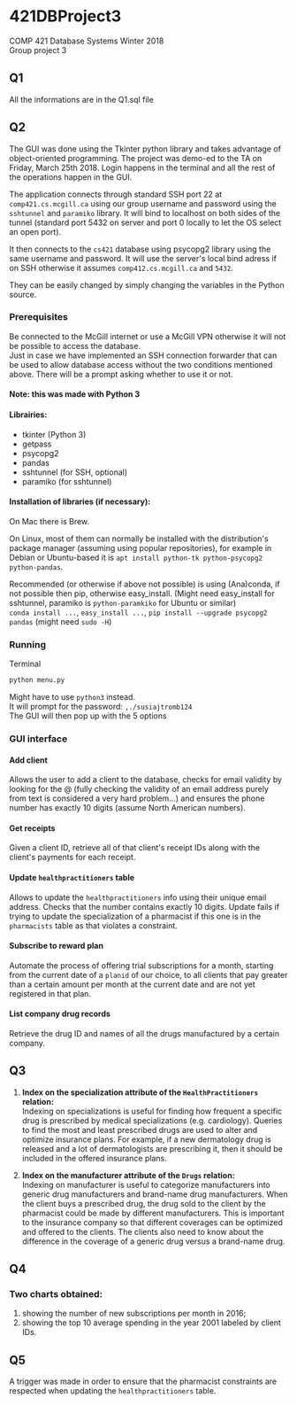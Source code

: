 # 421DBProject3
COMP 421 Database Systems Winter 2018  
Group project 3

## Q1

All the informations are in the Q1.sql file

## Q2

The GUI was done using the Tkinter python library and takes advantage of object-oriented programming.
The project was demo-ed to the TA on Friday, March 25th 2018.
Login happens in the terminal and all the rest of the operations happen in the GUI.

The application connects through standard SSH port 22 at `comp421.cs.mcgill.ca` using our group username and password using the `sshtunnel` and `paramiko` library.
It will bind to localhost on both sides of the tunnel (standard port 5432 on server and port 0 locally to let the OS select an open port).

It then connects to the `cs421` database using psycopg2 library using the same username and password.
It will use the server's local bind adress if on SSH otherwise it assumes `comp412.cs.mcgill.ca` and `5432`.

They can be easily changed by simply changing the variables in the Python source.

### Prerequisites
Be connected to the McGill internet or use a McGill VPN otherwise it will not be possible to access the database.  
Just in case we have implemented an SSH connection forwarder that can be used to allow database access without the two conditions mentioned above.
There will be a prompt asking whether to use it or not.

#### Note: this was made with Python 3

#### Librairies:  
- tkinter (Python 3)
- getpass
- psycopg2
- pandas
- sshtunnel (for SSH, optional)
- paramiko (for sshtunnel)

#### Installation of libraries (if necessary):
On Mac there is Brew.

On Linux, most of them can normally be installed with the distribution's package manager (assuming using popular repositories), for example in Debian or Ubuntu-based it is `apt install python-tk python-psycopg2 python-pandas`.

Recommended (or otherwise if above not possible) is using (Ana)conda, if not possible then pip, otherwise easy_install.
(Might need easy_install for sshtunnel, paramiko is `python-paramkiko` for Ubuntu or similar)  
`conda install ...`, `easy_install ...`, `pip install --upgrade psycopg2 pandas` (might need `sudo -H`)

### Running
Terminal
```python
python menu.py
```
Might have to use `python3` instead.  
It will prompt for the password: `,./susiajtromb124`  
The GUI will then pop up with the 5 options

### GUI interface

#### Add client
Allows the user to add a client to the database, checks for email validity by looking for the @ (fully checking the validity of an email address purely from text is considered a very hard problem...) and ensures the phone number has exactly 10 digits (assume North American numbers).

#### Get receipts
Given a client ID, retrieve all of that client's receipt IDs along with the client's payments for each receipt.

#### Update `healthpractitioners` table
Allows to update the `healthpractitioners` info using their unique email address.
Checks that the number contains exactly 10 digits.
Update fails if trying to update the specialization of a pharmacist if this one is in the `pharmacists` table as that violates a constraint.

#### Subscribe to reward plan
Automate the process of offering trial subscriptions for a month, starting from the current date of a `planid` of our choice, to all clients that pay greater than a certain amount per month at the current date and are not yet registered in that plan.

#### List company drug records
Retrieve the drug ID and names of all the drugs manufactured by a certain company.

## Q3

1) **Index on the specialization attribute of the `HealthPractitioners` relation:**  
Indexing on specializations is useful for finding how frequent a specific drug is prescribed by medical specializations (e.g. cardiology).
Queries to find the most and least prescribed drugs are used to alter and optimize insurance plans.
For example, if a new dermatology drug is released and a lot of dermatologists are prescribing it, then it should be included in the offered insurance plans.

2) **Index on the manufacturer attribute of the `Drugs` relation:**  
Indexing on manufacturer is useful to categorize manufacturers into generic drug manufacturers and brand-name drug manufacturers.
When the client buys a prescribed drug, the drug sold to the client by the pharmacist could be made by different manufacturers.
This is important to the insurance company so that different coverages can be optimized and offered to the clients.
The clients also need to know about the difference in the coverage of a generic drug versus a brand-name drug.

## Q4

### Two charts obtained:
1. showing the number of new subscriptions per month in 2016; 
2. showing the top 10 average spending in the year 2001 labeled by client IDs.

## Q5
A trigger was made in order to ensure that the pharmacist constraints are respected when updating the `healthpractitioners` table.
